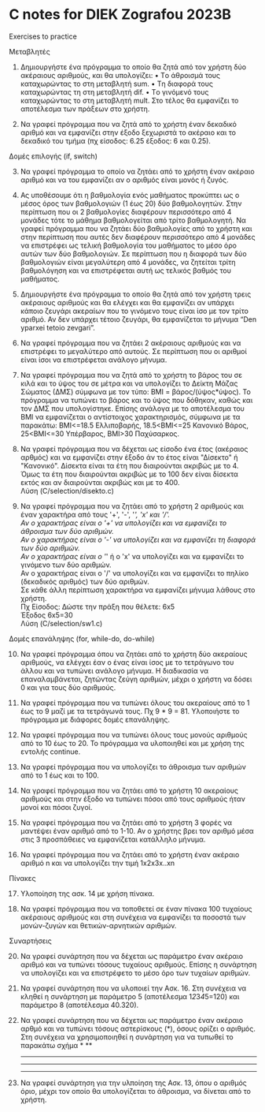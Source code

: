 # C notes for DIEK Zografou 2023B

Exercises to practice

Μεταβλητές
1. Δημιουργήστε ένα πρόγραμμα το οποίο θα ζητά από τον χρήστη δύο ακέραιους αριθμούς, και θα υπολογίζει:
• Tο άθροισμά τους καταχωρώντας το στη μεταβλητή sum.
• Tη διαφορά τους καταχωρώντας τη στη μεταβλητή dif.
• Tο γινόμενό τους καταχωρώντας το στη μεταβλητή mult.
Στο τέλος θα εμφανίζει το αποτέλεσμα των πράξεων στο χρήστη.

2. Να γραφεί πρόγραμμα που να ζητά από το χρήστη έναν δεκαδικό αριθμό και να εμφανίζει στην έξοδο ξεχωριστά το ακέραιο και το δεκαδικό του τμήμα (πχ είσοδος: 6.25 έξοδος: 6 και 0.25).

Δομές επιλογής (if, switch)

3. Να γραφεί πρόγραμμα το οποίο να ζητάει από το χρήστη έναν ακέραιο αριθμό και να του εμφανίζει αν ο αριθμός είναι μονός ή ζυγός.

4. Ας υποθέσουμε ότι η βαθμολογία ενός μαθήματος προκύπτει ως ο μέσος όρος των βαθμολογιών (1 έως 20) δύο βαθμολογητών. Στην περίπτωση που οι 2 βαθμολογίες διαφέρουν περισσότερο από 4 μονάδες τότε το μάθημα βαθμολογείται από τρίτο βαθμολογητή. Να γραφεί πρόγραμμα που να ζητάει δύο βαθμολογίες από το χρήστη και στην περίπτωση που αυτές δεν διαφέρουν περισσότερο από 4 μονάδες να επιστρέφει ως τελική βαθμολογία του μαθήματος το μέσο όρο αυτών των δύο βαθμολογιών. Σε περίπτωση που η διαφορά των δύο βαθμολογιών είναι μεγαλύτερη από 4 μονάδες, να ζητείται τρίτη βαθμολόγηση και να επιστρέφεται αυτή ως τελικός βαθμός του μαθήματος.

5. Δημιουργήστε ένα πρόγραμμα το οποίο θα ζητά από τον χρήστη τρεις ακέραιους αριθμούς και θα ελέγχει και θα εμφανίζει αν υπάρχει κάποιο ζευγάρι ακεραίων που το γινόμενο τους είναι ίσο με τον τρίτο αριθμό. Αν δεν υπάρχει τέτοιο ζευγάρι, θα εμφανίζεται το μήνυμα “Den yparxei tetoio zevgari”.

6. Να γραφεί πρόγραμμα που να ζητάει 2 ακέραιους αριθμούς και να επιστρέφει το μεγαλύτερο από αυτούς. Σε περίπτωση που οι αριθμοί είναι ίσοι να επιστρέφεται ανάλογο μήνυμα.

7. Να γραφεί πρόγραμμα που να ζητά από το χρήστη το βάρος του σε κιλά και το ύψος του σε μέτρα και να υπολογίζει το Δείκτη Μάζας Σώματος (ΔΜΣ) σύμφωνα με τον τύπο: BMI = βάρος/(ύψος*ύψος). Το πρόγραμμα να τυπώνει το βάρος και το ύψος που δόθηκαν, καθώς και τον ΔΜΣ που υπολογίστηκε. Επίσης ανάλογα με το αποτέλεσμα του ΒΜΙ να εμφανίζεται ο αντίστοιχος χαρακτηρισμός, σύμφωνα με τα παρακάτω: BMI<=18.5 Ελλιποβαρής, 18.5<BMI<=25 Κανονικό Βάρος, 25<BMI<=30 Υπέρβαρος, BMI>30 Παχύσαρκος.

8. Να γραφεί πρόγραμμα που να δέχεται ως είσοδο ένα έτος (ακέραιος αρθμός) και να εμφανίζει στην έξοδο άν το έτος είναι "Δίσεκτο" ή "Κανονικό". Δίσεκτα είναι τα έτη που διαιρούνται ακριβώς με το 4. Όμως τα έτη που διαιρούνται ακριβώς με το 100 δεν είναι δίσεκτα εκτός και αν διαιρούνται ακριβώς και με το 400.<br />
Λύση (C/selection/disekto.c)

9. Να γραφεί πρόγραμμα που να ζητάει από το χρήστη 2 αριθμούς και έναν χαρακτήρα από τους '+', '-', '*', 'x' και '/'. <br />
   Αν ο χαρακτήρας είναι ο '+' να υπολογίζει και να εμφανίζει το άθροισμα των δύο αριθμών. <br />
   Αν ο χαρακτήρας είναι ο '-' να υπολογίζει και να εμφανίζει τη διαφορά των δύο αριθμών. <br />
   Αν ο χαρακτήρας είναι ο '*' ή ο 'x' να υπολογίζει και να εμφανίζει το γινόμενο των δύο αριθμών. <br />
   Αν ο χαρακτήρας είναι ο '/' να υπολογίζει και να εμφανίζει το πηλίκο (δεκαδικός αριθμός) των δύο αριθμών. <br />
   Σε κάθε άλλη περίπτωση χαρακτήρα να εμφανίζει μήνυμα λάθους στο χρήστη.<br />
   Πχ Είσοδος: Δώστε την πράξη που θέλετε: 6x5 <br />
   Έξοδος 6x5=30 <br />
   Λύση (C/selection/sw1.c)

Δομές επανάληψης (for, while-do, do-while)

10. Να γραφεί πρόγραμμα όπου να ζητάει από το χρήστη δύο ακεραίους αριθμούς, να ελέγχει έαν ο ένας είναι ίσος με το τετράγωνο του άλλου και να τυπώνει ανάλογο μήνυμα. Η διαδικασία να επαναλαμβάνεται, ζητώντας ζεύγη αριθμών, μέχρι ο χρήστη να δόσει 0 και για τους δύο αριθμούς.

11. Να γραφεί πρόγραμμα που να τυπώνει όλους του ακεραίους από το 1 έως το 9 μαζί με τα τετράγωνά τους. Πχ 9 * 9 = 81. Υλοποιήστε το πρόγραμμα με διάφορες δομές επανάληψης.

12. Να γραφεί πρόγραμμα που να τυπώνει όλους τους μονούς αριθμούς από το 10 έως το 20. Το πρόγραμμα να υλοποιηθεί και με χρήση της εντολής continue.

13. Να γραφεί πρόγραμμα που να υπολογίζει το άθροισμα των αριθμών από το 1 έως και το 100.

14. Να γραφεί πρόγραμμα που να ζητάει από το χρήστη 10 ακεραίους αριθμούς και στην έξοδο να τυπώνει πόσοι από τους αριθμούς ήταν μονοί και πόσοι ζυγοί.
   
15. Να γραφεί πρόγραμμα που να ζητάει από το χρήστη 3 φορές να μαντέψει έναν αριθμό από το 1-10. Αν ο χρήστης βρει τον αριθμό μέσα στις 3 προσπάθειες να εμφανίζεται κατάλληλο μήνυμα.
    
16. Να γραφεί πρόγραμμα που να ζητάει από το χρήστη έναν ακέραιο αριθμό n και να υπολογίζει την τιμή 1x2x3x..xn

Πίνακες 

17. Υλοποίηση της ασκ. 14 με χρήση πίνακα.
    
19. Να γραφεί πρόγραμμα που να τοποθετεί σε έναν πίνακα 100 τυχαίους ακέραιους αριθμούς και στη συνέχεια να εμφανίζει τα ποσοστά των μονών-ζυγών και θετικών-αρνητικών αριθμών.

Συναρτήσεις

20. Να γραφεί συνάρτηση που να δέχεται ως παράμετρο έναν ακέραιο αριθμό και να τυπώνει τόσους τυχαίους αριθμούς. Επίσης η συνάρτηση να υπολογίζει και να επιστρέφετο το μέσο όρο των τυχαίων αριθμών.

21. Να γραφεί συνάρτηση που να υλοποιεί την Ασκ. 16. Στη συνέχεια να κληθεί η συνάρτηση με παράμετρο 5 (αποτέλεσμα 1*2*3*4*5=120) και παράμετρο 8 (αποτέλεσμα 40.320). 

22. Να γραφεί συνάρτηση που να δέχεται ως παράμετρο έναν ακέραιο αρθμό και να τυπώνει τόσους αστερίσκους (*), όσους ορίζει ο αριθμός. Στη συνέχεια να χρησιμοποιηθεί η συνάρτηση για να τυπωθεί το παρακάτω σχήμα
    *
    **
    ***
    ****
    *****

23. Να γραφεί συνάρτηση για την υλποίηση της Ασκ. 13, όπου ο αριθμός όριο, μέχρι τον οποίο θα υπολογίζεται το άθροισμα, να δίνεται από το χρήστη.
